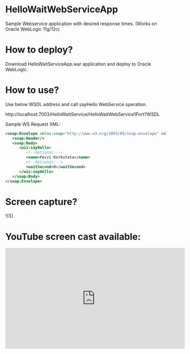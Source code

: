 # HelloWaitWebServiceApp
Sample Webservice application with desired response times. (Works on Oracle WebLogic 11g/12c)

# How to deploy?

Download HelloWaitServiceApp.war application and deploy to Oracle WebLogic.

# How to use?

Use below WSDL address and call sayHello WebService operation.

http://localhost:7003/HelloWaitService/HelloWaitWebService1Port?WSDL

Sample WS Request XML:

```xml
<soap:Envelope xmlns:soap="http://www.w3.org/2003/05/soap-envelope" xmlns:wiz="http://wizard/">
   <soap:Header/>
   <soap:Body>
      <wiz:sayHello>
         <!--Optional:-->
         <name>Fevzi Korkutata</name>
         <!--Optional:-->
         <waitSecond>0</waitSecond>
      </wiz:sayHello>
   </soap:Body>
</soap:Envelope>
```

# Screen capture?

!()[] 

# YouTube screen cast available:

<iframe width="560" height="315" src="https://www.youtube.com/embed/lD8QkCNiDsE?rel=0&amp;controls=0&amp;showinfo=0" frameborder="0" allow="autoplay; encrypted-media" allowfullscreen></iframe>
